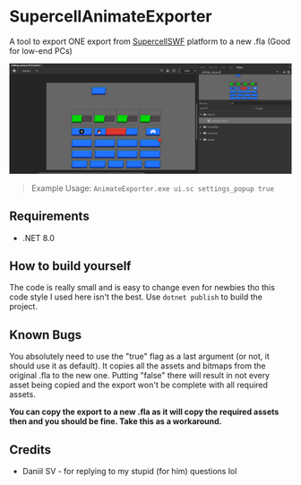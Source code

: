 # SupercellAnimateExporter
A tool to export ONE export from [SupercellSWF](https://github.com/sc-workshop/SupercellSWF-Animate) platform to a new .fla (Good for low-end PCs)

![Preview](res/preview1.png)

> Example Usage: `AnimateExporter.exe ui.sc settings_popup true`

## Requirements
- .NET 8.0

## How to build yourself
The code is really small and is easy to change even for newbies tho this code style I used here isn't the best. Use `dotnet publish` to build the project.

## Known Bugs
You absolutely need to use the "true" flag as a last argument (or not, it should use it as default). It copies all the assets and bitmaps from the original .fla to the new one. Putting "false" there will result in not every asset being copied and the export won't be complete with all required assets. 

__You can copy the export to a new .fla as it will copy the required assets then and you should be fine. Take this as a workaround.__

## Credits
- Daniil SV - for replying to my stupid (for him) questions lol
